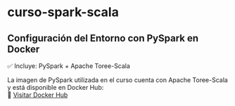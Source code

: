 # curso-spark-scala

## Configuración del Entorno con PySpark en Docker
✅ Incluye: PySpark + Apache Toree-Scala

La imagen de PySpark utilizada en el curso cuenta con Apache Toree-Scala y está disponible en Docker Hub:  
🔗 [Visitar Docker Hub](https://hub.docker.com/r/josechval/pythonista-pyspark-scala)


